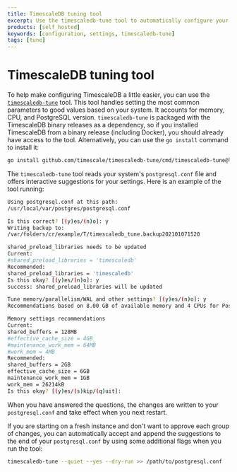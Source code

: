 ```yaml
---
title: TimescaleDB tuning tool
excerpt: Use the timescaledb-tune tool to automatically configure your TimescaleDB instance
products: [self_hosted]
keywords: [configuration, settings, timescaledb-tune]
tags: [tune]
---
```


# TimescaleDB tuning tool

To help make configuring TimescaleDB a little easier, you can use the [`timescaledb-tune`][tstune]
tool. This tool handles setting the most common parameters to good values based
on your system. It accounts for memory, CPU, and PostgreSQL version.
`timescaledb-tune` is packaged with the TimescaleDB binary releases as a
dependency, so if you installed TimescaleDB from a binary release (including
Docker), you should already have access to the tool. Alternatively, you can use
the `go install` command to install it:

```bash
go install github.com/timescale/timescaledb-tune/cmd/timescaledb-tune@latest
```

The `timescaledb-tune` tool reads your system's `postgresql.conf` file and
offers interactive suggestions for your settings. Here is an example of the tool
running:

```bash
Using postgresql.conf at this path:
/usr/local/var/postgres/postgresql.conf

Is this correct? [(y)es/(n)o]: y
Writing backup to:
/var/folders/cr/example/T/timescaledb_tune.backup202101071520

shared_preload_libraries needs to be updated
Current:
#shared_preload_libraries = 'timescaledb'
Recommended:
shared_preload_libraries = 'timescaledb'
Is this okay? [(y)es/(n)o]: y
success: shared_preload_libraries will be updated

Tune memory/parallelism/WAL and other settings? [(y)es/(n)o]: y
Recommendations based on 8.00 GB of available memory and 4 CPUs for PostgreSQL 12

Memory settings recommendations
Current:
shared_buffers = 128MB
#effective_cache_size = 4GB
#maintenance_work_mem = 64MB
#work_mem = 4MB
Recommended:
shared_buffers = 2GB
effective_cache_size = 6GB
maintenance_work_mem = 1GB
work_mem = 26214kB
Is this okay? [(y)es/(s)kip/(q)uit]:
```

When you have answered the questions, the changes are written to your
`postgresql.conf` and take effect when you next restart.

If you are starting on a fresh instance and don't want to approve each group of
changes, you can automatically accept and append the suggestions to the end of
your `postgresql.conf` by using some additional flags when you run the tool:

```bash
timescaledb-tune --quiet --yes --dry-run >> /path/to/postgresql.conf
```

[tstune]: https://github.com/timescale/timescaledb-tune
